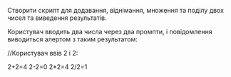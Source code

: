 Створити скрипт для додавання, віднімання, множення 
та поділу двох чисел та виведення результатів.

Користувач вводить два числа через два промпти, 
і повідомлення виводиться алертом з таким результатом:

//Користувач ввів 2 і 2:

2+2=4
2-2=0
2*2=4
2/2=1